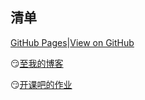 清单
---
[GitHub Pages](https://Kmeyel.github.io)|[View on GitHub](https://github.com/Kmeyel/Kmeyel.github.io)

😏[至我的博客](https://www.cnblogs.com/WeiG/)

😏[开课吧的作业](https://Kmeyel.github.io/kkb/001/扇形-半圆.html)

